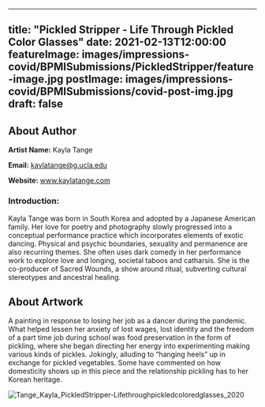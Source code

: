 
---
title: "Pickled Stripper - Life Through Pickled Color Glasses"
date: 2021-02-13T12:00:00
featureImage: images/impressions-covid/BPMISubmissions/PickledStripper/feature-image.jpg
postImage: images/impressions-covid/BPMISubmissions/covid-post-img.jpg
draft: false
---

## About Author

**Artist Name:** Kayla Tange

**Email:** kaylatange@g.ucla.edu

**Website:** www.kaylatange.com

### Introduction:
Kayla Tange was born in South Korea and adopted by a Japanese American family. Her love for poetry and photography slowly progressed into a conceptual performance practice which incorporates elements of exotic dancing. Physical and psychic boundaries, sexuality and  permanence are also recurring themes. She often uses dark comedy in her performance work to explore love and longing, societal taboos and catharsis. She is the co-producer of Sacred Wounds, a show around ritual, subverting cultural stereotypes and ancestral healing.


## About Artwork
A painting in response to losing her job as a dancer during the pandemic. What helped lessen her anxiety of lost wages, lost identity and the freedom of a part time job during school was food preservation in the form of pickling, where she began directing her energy into experimenting making various kinds of pickles. Jokingly, alluding to “hanging heels” up in exchange for pickled vegetables. Some have commented on how domesticity shows up in this piece and the relationship pickling has to her Korean heritage.

![Tange_Kayla_PickledStripper-Lifethroughpickledcoloredglasses_2020](../../images/impressions-covid/BPMISubmissions/PickledStripper/Tange_Kayla_PickledStripper-Lifethroughpickledcoloredglasses_2020.jpg)
